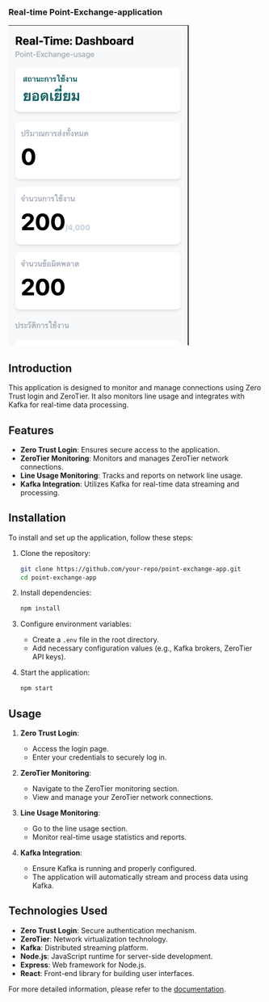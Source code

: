 ### Real-time Point-Exchange-application

![AA](public/image/cover.png)

## Introduction

This application is designed to monitor and manage connections using Zero Trust login and ZeroTier. It also monitors line usage and integrates with Kafka for real-time data processing.

## Features

- **Zero Trust Login**: Ensures secure access to the application.
- **ZeroTier Monitoring**: Monitors and manages ZeroTier network connections.
- **Line Usage Monitoring**: Tracks and reports on network line usage.
- **Kafka Integration**: Utilizes Kafka for real-time data streaming and processing.

## Installation

To install and set up the application, follow these steps:

1. Clone the repository:
    ```sh
    git clone https://github.com/your-repo/point-exchange-app.git
    cd point-exchange-app
    ```

2. Install dependencies:
    ```sh
    npm install
    ```

3. Configure environment variables:
    - Create a `.env` file in the root directory.
    - Add necessary configuration values (e.g., Kafka brokers, ZeroTier API keys).

4. Start the application:
    ```sh
    npm start
    ```

## Usage

1. **Zero Trust Login**:
    - Access the login page.
    - Enter your credentials to securely log in.

2. **ZeroTier Monitoring**:
    - Navigate to the ZeroTier monitoring section.
    - View and manage your ZeroTier network connections.

3. **Line Usage Monitoring**:
    - Go to the line usage section.
    - Monitor real-time usage statistics and reports.

4. **Kafka Integration**:
    - Ensure Kafka is running and properly configured.
    - The application will automatically stream and process data using Kafka.

## Technologies Used

- **Zero Trust Login**: Secure authentication mechanism.
- **ZeroTier**: Network virtualization technology.
- **Kafka**: Distributed streaming platform.
- **Node.js**: JavaScript runtime for server-side development.
- **Express**: Web framework for Node.js.
- **React**: Front-end library for building user interfaces.

For more detailed information, please refer to the [documentation](docs/documentation.md).